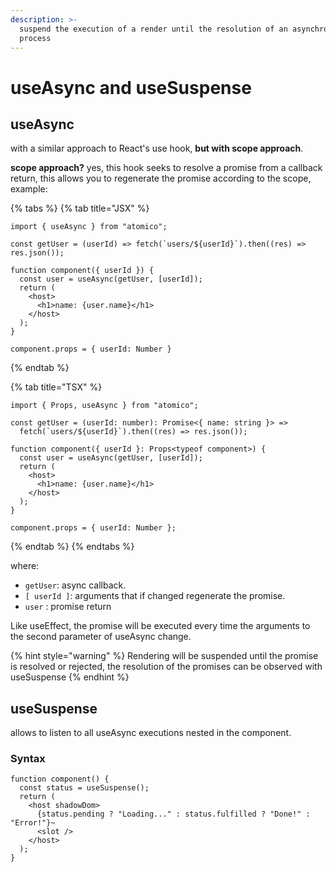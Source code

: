 ```yaml
---
description: >-
  suspend the execution of a render until the resolution of an asynchronous
  process
---
```


# useAsync and useSuspense

## useAsync

with a similar approach to React's use hook, **but with scope approach**.

**scope approach?** yes, this hook seeks to resolve a promise from a callback return, this allows you to regenerate the promise according to the scope, example:



{% tabs %}
{% tab title="JSX" %}
```tsx
import { useAsync } from "atomico";

const getUser = (userId) => fetch(`users/${userId}`).then((res) => res.json());

function component({ userId }) {
  const user = useAsync(getUser, [userId]);
  return (
    <host>
      <h1>name: {user.name}</h1>
    </host>
  );
}

component.props = { userId: Number }
```
{% endtab %}

{% tab title="TSX" %}
```tsx
import { Props, useAsync } from "atomico";

const getUser = (userId: number): Promise<{ name: string }> =>
  fetch(`users/${userId}`).then((res) => res.json());

function component({ userId }: Props<typeof component>) {
  const user = useAsync(getUser, [userId]);
  return (
    <host>
      <h1>name: {user.name}</h1>
    </host>
  );
}

component.props = { userId: Number };
```
{% endtab %}
{% endtabs %}

where:

* `getUser`: async callback.
* `[ userId ]`: arguments that if changed regenerate the promise.
* `user` : promise return

Like useEffect, the promise will be executed every time the arguments to the second parameter of useAsync change.

{% hint style="warning" %}
Rendering will be suspended until the promise is resolved or rejected, the resolution of the promises can be observed with useSuspense
{% endhint %}

## useSuspense

allows to listen to all useAsync executions nested in the component.

### Syntax

```tsx
function component() {
  const status = useSuspense();
  return (
    <host shadowDom>
      {status.pending ? "Loading..." : status.fulfilled ? "Done!" : "Error!"}~
      <slot />
    </host>
  );
}
```
